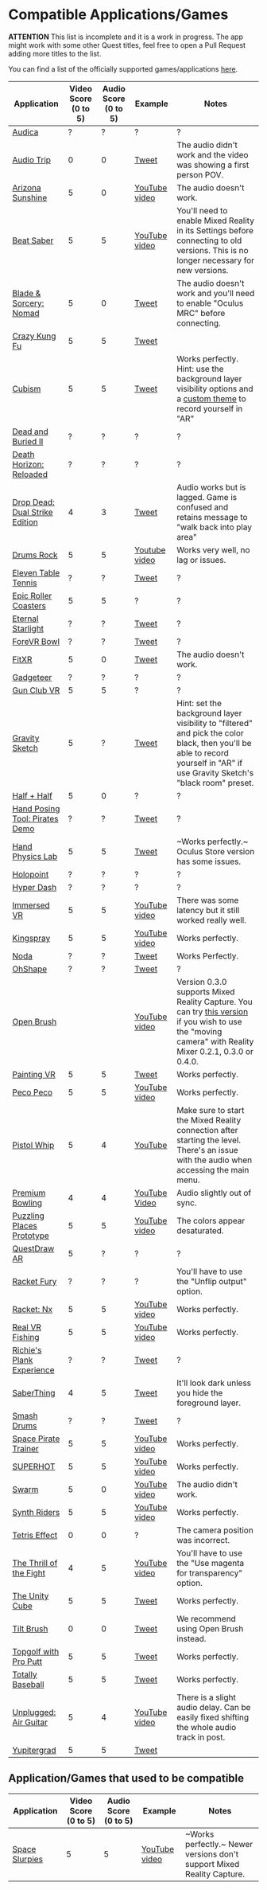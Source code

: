 # Compatible Applications/Games

**ATTENTION** This list is incomplete and it is a work in progress. The app might work with some other Quest titles, feel free to open a Pull Request adding more titles to the list.

You can find a list of the officially supported games/applications [here](https://creator.oculus.com/mrc/). 

| Application | Video Score (0 to 5) | Audio Score (0 to 5) | Example | Notes |
|--------------|------------------------|-------------------------|------------|--------|
| [Audica](https://www.oculus.com/experiences/quest/2333124776756148) | ? | ? | ? | ? |
| [Audio Trip](https://www.oculus.com/experiences/quest/2484044451715693) | 0 | 0 | [Tweet](https://twitter.com/fabio914/status/1342941540566650880) | The audio didn't work and the video was showing a first person POV. |
| [Arizona Sunshine](https://www.oculus.com/experiences/quest/2190353671014400) | 5 | 0 | [YouTube video](https://www.youtube.com/watch?v=P6t7ofl2Spk) | The audio doesn't work. |
| [Beat Saber](https://www.oculus.com/experiences/quest/2448060205267927) | 5 | 5 | [YouTube video](https://www.youtube.com/watch?v=tNTGkVg5ceU) | You'll need to enable Mixed Reality in its Settings before connecting to old versions. This is no longer necessary for new versions. |
| [Blade & Sorcery: Nomad](https://www.oculus.com/experiences/quest/2031826350263349/) | 5 | 0 | [Tweet](https://twitter.com/fabio914/status/1463260095505129477) | The audio doesn't work and you'll need to enable "Oculus MRC" before connecting. |
| [Crazy Kung Fu](https://sidequestvr.com/app/1195/crazy-kung-fu) | 5 | 5 | [Tweet](https://twitter.com/ImPotter/status/1333928589897699332) | |
| [Cubism](https://www.oculus.com/experiences/quest/2264524423619421/) | 5 | 5 | [Tweet](https://twitter.com/fabio914/status/1333548364697378827) | Works perfectly. Hint: use the background layer visibility options and a [custom theme](https://github.com/cubismvr/Mods/tree/main/CustomTheme) to record yourself in "AR"  |
| [Dead and Buried II](https://www.oculus.com/experiences/quest/2134077359973067) | ? | ? | ? | ? |
| [Death Horizon: Reloaded](https://www.oculus.com/experiences/quest/2115015981923610) | ? | ? | ? | ? |
| [Drop Dead: Dual Strike Edition](https://www.oculus.com/experiences/quest/1935017546592600) | 4 | 3 | [Tweet](https://twitter.com/Seaglemaniac/status/1352082534084055041) | Audio works but is lagged. Game is confused and retains message to "walk back into play area" |
| [Drums Rock](https://www.oculus.com/experiences/quest/6378164228868127/) | 5 | 5 | [Youtube video](https://www.youtube.com/watch?v=JXn1G8rc9fU) | Works very well, no lag or issues. |
| [Eleven Table Tennis](https://www.oculus.com/experiences/quest/1995434190525828) | ? | ? | [Tweet](https://twitter.com/OnvrNewMedia/status/1349682761251098625) | ? |
| [Epic Roller Coasters](https://www.oculus.com/experiences/quest/2299465166734471) | 5 | 5 | ? | ? |
| [Eternal Starlight](https://www.oculus.com/experiences/quest/1918967004876383/) | ? | ? | [Tweet](https://twitter.com/e_starlight_vr/status/1390649718204768259) | ? |
| [ForeVR Bowl](https://www.oculus.com/experiences/quest/3420508614708029/) | ? | ? | [Tweet](https://twitter.com/Seaglemaniac/status/1397623804956975109) | ? |
| [FitXR](https://www.oculus.com/experiences/quest/2327205800645550) | 5 | 0 | [Tweet](https://twitter.com/sacha81/status/1387791648260870144) | The audio doesn't work. |
| [Gadgeteer](https://www.oculus.com/experiences/quest/2567395559960697) | ? | ? | ? | ? |
| [Gun Club VR](https://www.oculus.com/experiences/quest/2285803881494677) | 5 | 5 | ? | ? |
| [Gravity Sketch](https://www.oculus.com/experiences/quest/1587090851394426) | 5 | ? | [Tweet](https://twitter.com/fabio914/status/1354211501113008134) | Hint: set the background layer visibility to "filtered" and pick the color black, then you'll be able to record yourself in "AR" if use Gravity Sketch's "black room" preset. |
| [Half + Half](https://www.oculus.com/experiences/quest/2035353573194060) | 5 | 0 | ? | ? |
| [Hand Posing Tool: Pirates Demo](https://sidequestvr.com/app/2278/hand-posing-tool-pirates-demo) | ? | ? | [Tweet](https://twitter.com/Seaglemaniac/status/1354160731663560708) | ? |
| [Hand Physics Lab](https://sidequestvr.com/app/750) | 5 | 5 | [Tweet](https://twitter.com/fabio914/status/1330985474740121602) | ~Works perfectly.~ Oculus Store version has some issues. |
| [Holopoint](https://www.oculus.com/experiences/quest/2202354219893697) | ? | ? | ? | ? |
| [Hyper Dash](https://sidequestvr.com/app/807/hyper-dash) | ? | ? | ? | ? |
| [Immersed VR](https://immersedvr.com) | 5 | 5 | [YouTube video](https://www.youtube.com/watch?v=rhAepGvSMf4) | There was some latency but it still worked really well. | 
| [Kingspray](https://www.oculus.com/experiences/quest/2082941345119152) | 5 | 5 | [YouTube video](https://www.youtube.com/watch?v=_0aYmo2Ytac) | Works perfectly. |
| [Noda](https://www.oculus.com/experiences/quest/3916601848368970) | ? | ? | [Tweet](https://twitter.com/GabRoXR/status/1424744125715320833) | Works Perfectly. |
| [OhShape](https://www.oculus.com/experiences/quest/2522558964527688) | ? | ? | [Tweet](https://twitter.com/Seaglemaniac/status/1351727338661273600) | ? |
| [Open Brush](https://www.oculus.com/experiences/quest/3600360710032222) |  |  | [YouTube video](https://www.youtube.com/watch?v=_FSoRw4pILk) | Version 0.3.0 supports Mixed Reality Capture. You can try [this version](https://github.com/fabio914/open-brush/releases/tag/0.2.1) if you wish to use the "moving camera" with Reality Mixer 0.2.1, 0.3.0 or 0.4.0. |
| [Painting VR](https://www.oculus.com/experiences/quest/3106117596158066) | 5 | 5 | [Tweet](https://twitter.com/fabio914/status/1416207763382968322) | Works perfectly. |
| [Peco Peco](https://benthamrealities.itch.io/pecopeco) | 5 | 5 | [YouTube video](https://www.youtube.com/watch?v=Zrf2i6FvkrU) | Works perfectly. |
| [Pistol Whip](https://www.oculus.com/experiences/quest/2104963472963790) | 5 | 4 | [YouTube](https://www.youtube.com/watch?v=0ISlywtTP7M) | Make sure to start the Mixed Reality connection after starting the level. There's an issue with the audio when accessing the main menu. |
| [Premium Bowling](https://www.oculus.com/experiences/quest/2773034772778845/) | 4 | 4 | [YouTube Video](https://www.youtube.com/watch?v=lGYBMq5yf2Q) | Audio slightly out of sync. |
| [Puzzling Places Prototype](https://sidequestvr.com/app/809/puzzling-places-prototype) | 5 | 5 | [YouTube video](https://www.youtube.com/watch?v=a8Ph-bUJFoA) | The colors appear desaturated. |
| [QuestDraw AR](https://sidequestvr.com/app/1168) | 5 | ? | ? | ? |
| [Racket Fury](https://www.oculus.com/experiences/quest/1952355814856769) | ? | ? | ? | You'll have to use the "Unflip output" option. |
| [Racket: Nx](https://www.oculus.com/experiences/quest/2255408847836468) | 5 | 5 | [YouTube video](https://www.youtube.com/watch?v=u05jGAV-V_Q) | Works perfectly. |
| [Real VR Fishing](https://www.oculus.com/experiences/quest/2582932495064035) | 5 | 5 | [YouTube video](https://www.youtube.com/watch?v=xMbj-JThgoc) | Works perfectly. |
| [Richie's Plank Experience](https://www.oculus.com/experiences/quest/1642239225880682) | ? | ? | [Tweet](https://twitter.com/FreekTeunen/status/1327673218891649024) | ? |
| [SaberThing](https://sidequestvr.com/app/407/saber-thing-for-oculus-quest) | 4 | 5 | [Tweet](https://twitter.com/fabio914) | It'll look dark unless you hide the foreground layer. |
| [Smash Drums](https://www.oculus.com/experiences/quest/3630025217090808/) | ? | ? | [Tweet](https://twitter.com/Seaglemaniac/status/1416966195438395394?s=20) | ? |
| [Space Pirate Trainer](https://www.oculus.com/experiences/quest/1663790613725314) | 5 | 5 | [YouTube video](https://www.youtube.com/watch?v=44Nmv7Es5yI) | Works perfectly. |
| [SUPERHOT](https://www.oculus.com/experiences/quest/1921533091289407/) | 5 | 5 | [YouTube video](https://www.youtube.com/watch?v=ZnOY8juMw4k) | Works perfectly. |
| [Swarm](https://www.oculus.com/experiences/quest/2236053486488156/) | 5 | 0 | [YouTube video](https://youtube.com/watch?v=2sfCn6f4BIE) | The audio didn't work. |
| [Synth Riders](https://www.oculus.com/experiences/quest/2436558143118760) | 5 | 5 | [YouTube video](https://youtu.be/ss7L1vqUp0I) | Works perfectly. |
| [Tetris Effect](https://www.oculus.com/experiences/quest/3386618894743567) | 0 | 0 | ? | The camera position was incorrect. |
| [The Thrill of the Fight](https://www.oculus.com/experiences/quest/3008315795852749) | 4 | 5 | [YouTube video](https://www.youtube.com/watch?v=aPSBmej4ppc) | You'll have to use the "Use magenta for transparency" option. |
| [The Unity Cube](https://www.oculus.com/experiences/quest/3648431918540026) | 5 | 5 | [Tweet](https://twitter.com/fabio914/status/1379895492117737472) | Works perfectly. |
| [Tilt Brush](https://www.oculus.com/experiences/quest/2322529091093901) | 0 | 0 | [Tweet](https://twitter.com/fabio914/status/1332724521497931777) | We recommend using Open Brush instead. |
| [Topgolf with Pro Putt](https://www.oculus.com/experiences/quest/2412327085529357) | 5 | 5 | [Tweet](https://twitter.com/fabio914/status/1342953951453446145) | Works perfectly. | 
| [Totally Baseball](https://www.oculus.com/experiences/quest/3256881337690839) | 5 | 5 | [Tweet](https://twitter.com/themathbook/status/1449076299503321088) | Works perfectly. | 
| [Unplugged: Air Guitar](https://www.oculus.com/experiences/quest/4714094898617280/) | 5 | 4 | [YouTube video](https://www.youtube.com/watch?v=prr0r1iKX7o) | There is a slight audio delay. Can be easily fixed shifting the whole audio track in post. |
| [Yupitergrad](https://www.oculus.com/experiences/quest/3622969487764448) | 5 | 5 | [Tweet](https://twitter.com/fabio914/status/1392990394405822465) | |

## Application/Games that used to be compatible

| Application | Video Score (0 to 5) | Audio Score (0 to 5) | Example | Notes |
|--------------|------------------------|-------------------------|------------|--------|
| [Space Slurpies](https://sidequestvr.com/app/2618/space-slurpies) | 5 | 5 | [YouTube video](https://www.youtube.com/watch?v=6boK3My_tmE) | ~Works perfectly.~ Newer versions don't support Mixed Reality Capture. |
